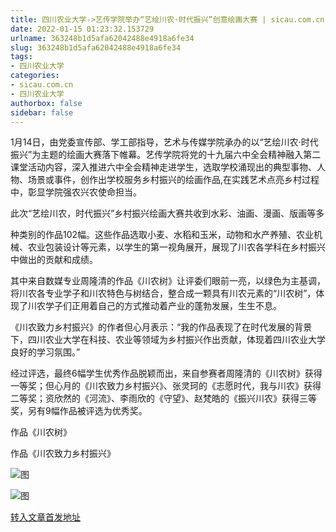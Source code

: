 ```yaml
---
title: 四川农业大学->艺传学院举办“艺绘川农·时代振兴”创意绘画大赛 | sicau.com.cn
date: 2022-01-15 01:23:32.153729
urlname: 363248b1d5afa62042488e4918a6fe34
slug: 363248b1d5afa62042488e4918a6fe34
tags: 
- 四川农业大学
categories:
- sicau.com.cn
- 四川农业大学
authorbox: false
sidebar: false
---
```

1月14日，由党委宣传部、学工部指导，艺术与传媒学院承办的以“艺绘川农·时代振兴”为主题的绘画大赛落下帷幕。艺传学院将党的十九届六中全会精神融入第二课堂活动内容，深入推进六中全会精神走进学生，选取学校涌现出的典型事物、人物、场景或事件，创作出学校服务乡村振兴的绘画作品,在实践艺术点亮乡村过程中，彰显学院强农兴农使命担当。

此次“艺绘川农，时代振兴”乡村振兴绘画大赛共收到水彩、油画、漫画、版画等多
<!--more-->
种类别的作品102幅。这些作品选取小麦、水稻和玉米，动物和水产养殖、农业机械、农业包装设计等元素，以学生的第一视角展开，展现了川农各学科在乡村振兴中做出的贡献和成绩。

其中来自数媒专业周隆清的作品《川农树》让评委们眼前一亮，以绿色为主基调，将川农各专业学子和川农特色与树结合，整合成一颗具有川农元素的“川农树”，体现了川农学子们正用着自己的方式推动着产业的蓬勃发展，生生不息。

《川农致力乡村振兴》的作者但心月表示：“我的作品表现了在时代发展的背景下，四川农业大学在科技、农业等领域为乡村振兴作出贡献，体现着四川农业大学良好的学习氛围。”

经过评选，最终6幅学生优秀作品脱颖而出，来自参赛者周隆清的《川农树》获得一等奖；但心月的《川农致力乡村振兴》、张灵珂的《志愿时代，我与川农》获得二等奖；资欣然的《河流》、李雨欣的《守望》、赵梵皓的《振兴川农》获得三等奖，另有9幅作品被评选为优秀奖。

作品《川农树》  

作品《川农致力乡村振兴》  

![图](https://news.sicau.edu.cn/__local/F/EF/25/CE2A89CFAFE3D8840A3D862EDFC_E2DA4CC5_2C5A1.png)

![图](https://news.sicau.edu.cn/__local/C/3D/8E/32BF2EBA253F68325CA0C65E911_C85F42BC_24E8D.png)

[转入文章首发地址](https://news.sicau.edu.cn/info/1078/66501.htm)